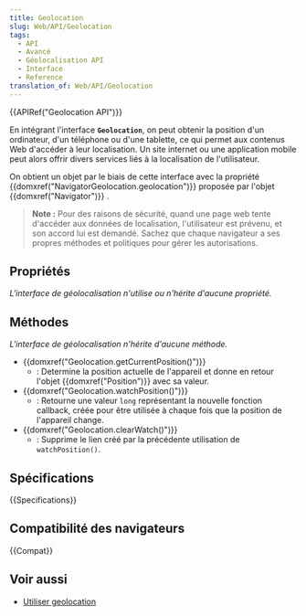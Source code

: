 ```yaml
---
title: Geolocation
slug: Web/API/Geolocation
tags:
  - API
  - Avancé
  - Géolocalisation API
  - Interface
  - Reference
translation_of: Web/API/Geolocation
---
```

{{APIRef("Geolocation API")}}

En intégrant l'interface **`Geolocation`**, on peut obtenir la position d'un ordinateur, d'un téléphone ou d'une tablette, ce qui permet aux contenus Web d'accéder à leur localisation. Un site internet ou une application mobile peut alors offrir divers services liés à la localisation de l'utilisateur.

On obtient un objet par le biais de cette interface avec la propriété {{domxref("NavigatorGeolocation.geolocation")}} proposée par l'objet {{domxref("Navigator")}} .

> **Note :** Pour des raisons de sécurité, quand une page web tente d'accéder aux données de localisation, l'utilisateur est prévenu, et son accord lui est demandé. Sachez que chaque navigateur a ses propres méthodes et politiques pour gérer les autorisations.

## Propriétés

_L'interface de géolocalisation n'utilise ou n'hérite d'aucune propriété._

## Méthodes

_L'interface de géolocalisation n'hérite d'aucune méthode._

- {{domxref("Geolocation.getCurrentPosition()")}}
  - : Determine la position actuelle de l'appareil et donne en retour l'objet {{domxref("Position")}} avec sa valeur.
- {{domxref("Geolocation.watchPosition()")}}
  - : Retourne une valeur `long` représentant la nouvelle fonction callback, créée pour être utilisée à chaque fois que la position de l'appareil change.
- {{domxref("Geolocation.clearWatch()")}}
  - : Supprime le lien créé par la précédente utilisation de `watchPosition()`.

## Spécifications

{{Specifications}}

## Compatibilité des navigateurs

{{Compat}}

## Voir aussi

- [Utiliser geolocation](/fr/docs/Web/API/Geolocation_API/Using_the_Geolocation_API)

